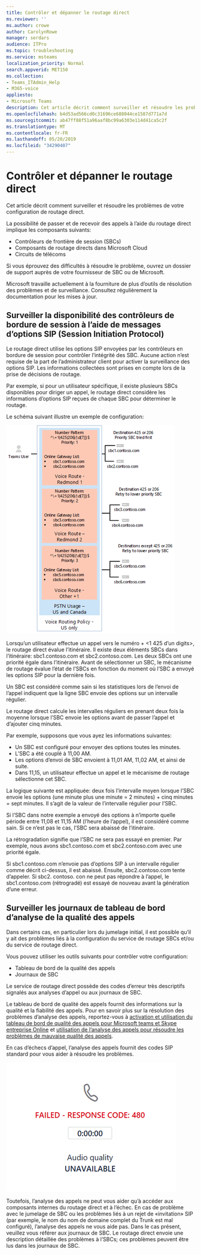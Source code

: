 ```yaml
---
title: Contrôler et dépanner le routage direct
ms.reviewer: ''
ms.author: crowe
author: CarolynRowe
manager: serdars
audience: ITPro
ms.topic: troubleshooting
ms.service: msteams
localization_priority: Normal
search.appverid: MET150
ms.collection:
- Teams_ITAdmin_Help
- M365-voice
appliesto:
- Microsoft Teams
description: Cet article décrit comment surveiller et résoudre les problèmes de votre configuration de routage direct.
ms.openlocfilehash: b4d53ad566cd0c31696ce688044ce1587d771a7d
ms.sourcegitcommit: ab47ff88f51a96aaf8bc99a6303e114d41ca5c2f
ms.translationtype: MT
ms.contentlocale: fr-FR
ms.lasthandoff: 05/20/2019
ms.locfileid: "34290407"
---
```

# <a name="monitor-and-troubleshoot-direct-routing"></a>Contrôler et dépanner le routage direct

Cet article décrit comment surveiller et résoudre les problèmes de votre configuration de routage direct. 

La possibilité de passer et de recevoir des appels à l’aide du routage direct implique les composants suivants: 

- Contrôleurs de frontière de session (SBCs) 
- Composants de routage directs dans Microsoft Cloud 
- Circuits de télécoms 

Si vous éprouvez des difficultés à résoudre le problème, ouvrez un dossier de support auprès de votre fournisseur de SBC ou de Microsoft. 

Microsoft travaille actuellement à la fourniture de plus d’outils de résolution des problèmes et de surveillance. Consultez régulièrement la documentation pour les mises à jour. 

## <a name="monitoring-availability-of-session-border-controllers-using-session-initiation-protocol-sip-options-messages"></a>Surveiller la disponibilité des contrôleurs de bordure de session à l’aide de messages d’options SIP (Session Initiation Protocol)

Le routage direct utilise les options SIP envoyées par les contrôleurs en bordure de session pour contrôler l’intégrité des SBC. Aucune action n’est requise de la part de l’administrateur client pour activer la surveillance des options SIP. Les informations collectées sont prises en compte lors de la prise de décisions de routage. 

Par exemple, si pour un utilisateur spécifique, il existe plusieurs SBCs disponibles pour diriger un appel, le routage direct considère les informations d’options SIP reçues de chaque SBC pour déterminer le routage. 

Le schéma suivant illustre un exemple de configuration: 

![Exemple de configuration des options SIP](media/sip-options-config-example.png)

Lorsqu’un utilisateur effectue un appel vers le numéro + \<1 425 d’un digits>, le routage direct évalue l’itinéraire. Il existe deux éléments SBCs dans l’itinéraire: sbc1.contoso.com et sbc2.contoso.com. Les deux SBCs ont une priorité égale dans l’itinéraire. Avant de sélectionner un SBC, le mécanisme de routage évalue l’état de l’SBCs en fonction du moment où l’SBC a envoyé les options SIP pour la dernière fois. 

Un SBC est considéré comme sain si les statistiques lors de l’envoi de l’appel indiquent que la ligne SBC envoie des options sur un intervalle régulier.  

Le routage direct calcule les intervalles réguliers en prenant deux fois la moyenne lorsque l’SBC envoie les options avant de passer l’appel et d’ajouter cinq minutes. 

Par exemple, supposons que vous ayez les informations suivantes: 

- Un SBC est configuré pour envoyer des options toutes les minutes. 
- L’SBC a été couplé à 11,00 AM.  
- Les options d’envoi de SBC envoient à 11,01 AM, 11,02 AM, et ainsi de suite.  
- Dans 11,15, un utilisateur effectue un appel et le mécanisme de routage sélectionne cet SBC. 

La logique suivante est appliquée: deux fois l’intervalle moyen lorsque l’SBC envoie les options (une minute plus une minute = 2 minutes) + cinq minutes = sept minutes. Il s’agit de la valeur de l’intervalle régulier pour l’SBC.
 
Si l’SBC dans notre exemple a envoyé des options à n’importe quelle période entre 11,08 et 11,15 AM (l’heure de l’appel), il est considéré comme sain. Si ce n’est pas le cas, l’SBC sera abaissé de l’itinéraire. 

La rétrogradation signifie que l’SBC ne sera pas essayé en premier. Par exemple, nous avons sbc1.contoso.com et sbc2.contoso.com avec une priorité égale.  

Si sbc1.contoso.com n’envoie pas d’options SIP à un intervalle régulier comme décrit ci-dessus, il est abaissé. Ensuite, sbc2.contoso.com tente d’appeler. Si sbc2. contoso. con ne peut pas répondre à l’appel, le sbc1.contoso.com (rétrogradé) est essayé de nouveau avant la génération d’une erreur. 

## <a name="monitor-call-quality-analytics-dashboard-and-sbc-logs"></a>Surveiller les journaux de tableau de bord d’analyse de la qualité des appels 
 
Dans certains cas, en particulier lors du jumelage initial, il est possible qu’il y ait des problèmes liés à la configuration du service de routage SBCs et/ou du service de routage direct. 

Vous pouvez utiliser les outils suivants pour contrôler votre configuration:  
 
- Tableau de bord de la qualité des appels 
- Journaux de SBC 

Le service de routage direct possède des codes d’erreur très descriptifs signalés aux analyses d’appel ou aux journaux de SBC. 

Le tableau de bord de qualité des appels fournit des informations sur la qualité et la fiabilité des appels. Pour en savoir plus sur la résolution des problèmes d’analyse des appels, reportez-vous à [activation et utilisation du tableau de bord de qualité des appels pour Microsoft teams et Skype entreprise Online](https://docs.microsoft.com/SkypeForBusiness/using-call-quality-in-your-organization/turning-on-and-using-call-quality-dashboard) et [utilisation de l’analyse des appels pour résoudre les problèmes de mauvaise qualité des appels](https://docs.microsoft.com/SkypeForBusiness/using-call-quality-in-your-organization/use-call-analytics-to-troubleshoot-poor-call-quality). 

En cas d’échecs d’appel, l’analyse des appels fournit des codes SIP standard pour vous aider à résoudre les problèmes. 

![Exemple de code SIP pour l’échec d’un appel](media/failed-response-code.png)

Toutefois, l’analyse des appels ne peut vous aider qu’à accéder aux composants internes du routage direct et à l’échec. En cas de problème avec le jumelage de SBC ou les problèmes liés à un rejet de «invitation» SIP (par exemple, le nom du nom de domaine complet du Trunk est mal configuré), l’analyse des appels ne vous aide pas. Dans le cas présent, veuillez vous référer aux journaux de SBC. Le routage direct envoie une description détaillée des problèmes à l’SBCs; ces problèmes peuvent être lus dans les journaux de SBC. 
